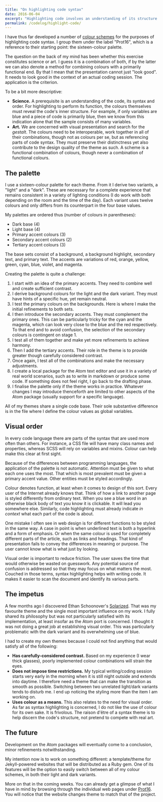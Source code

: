 ```yaml
---
title: "On highlighting code syntax"
date: 2016-06-04
excerpt: "Highlighting code involves an understanding of its structure and of the inner hierarchy of the applied colour scheme."
permalink: /codelog/highlight-code/
---
```

I have thus far developed a number of [colour schemes](/schemes/) for the purposes of highlighting code syntax. I group them under the label "Prot16", which is a reference to their starting point: the sixteen-colour palette.

The question on the back of my mind has been whether this exercise constitutes science or art. I guess it is a combination of both, if by the latter we can also denote a method for combining colours with a primarily functional end. By that I mean that the presentation cannot just "look good". It needs to look good in the context of an actual coding session. The application is the criterion.

To be a bit more descriptive:

- **Science.** A prerequisite is an understanding of the code, its syntax and order. For highlighting to perform its function, the colours themselves must reveal the code's inner structure. For example, if only variables are blue and a piece of code is primarily blue, then we know from this indication alone that the sample consists of many variables.
- **Art.** We are concerned with visual presentation and search for the *gestalt*. The colours need to be interoperable, work together in all of their combinations, though not as colours per se, but as referencing parts of code syntax. They must preserve their distinctness yet also contribute to the design quality of the theme as such. A scheme is a functional combination of colours, though never a combination of functional colours.

## The palette

I use a sixteen-colour palette for each theme. From it I derive two variants, a "light" and a "dark". These are necessary for a complete experience that remains consistent in a variety of lighting conditions (I do work with both depending on the room and the time of the day). Each variant uses twelve colours and only differs from its counterpart in the four base values.

My palettes are ordered thus (number of colours in parentheses):

- Dark base (4)
- Light base (4)
- Primary accent colours (3)
- Secondary accent colours (2)
- Tertiary accent colours (3)

The base sets consist of a background, a background highlight, secondary text, and primary text. The accents are variations of red, orange, yellow, green, cyan, blue, violet, and magenta.

Creating the palette is quite a challenge:

1. I start with an idea of the primary accents. They need to combine well and create sufficient contrast.
2. I derive background colours for the light and the dark variant. They must have hints of a specific hue, yet remain neutral.
3. I test the primary colours on the backgrounds. Here is where I make the initial refinements to both sets.
4. I then introduce the secondary accents. They must complement the primary ones. This can be particularly tricky for the cyan and the magenta, which can look very close to the blue and the red respectively. To that end and to avoid confusion, the selection of the secondary colours is contingent on stage 1.
5. I test all of them together and make yet more refinements to achieve harmony.
6. Then I add the tertiary accents. Their role in the theme is to provide greater though carefully considered contrast.
7. Once again, I test all of the combinations and make the necessary adjustments.
8. I create a local package for the Atom text editor and use it in a variety of real world scenarios, such as to write in markdown or produce some code. If something does not feel right, I go back to the drafting phase.
9. I finalise the palette only if the theme works in practice. Whatever changes I may introduce thenceforth are limited to other aspects of the Atom package (usually support for a specific language).

All of my themes share a single code base. Their sole substantive difference is in the file where I define the colour values as global variables.

## Visual order

In every code language there are parts of the syntax that are used more often than others. For instance, a CSS file will have many class names and properties, whereas SCSS will rely on variables and mixins. Colour can help make this clear at first sight.

Because of the differences between programming languages, the application of the palette is not automatic. Attention must be given to what each one uses the most. That which is most prevalent must be given a primary accent value. Other entities must be styled accordingly.

Colour denotes function, at least when it comes to design of this sort. Every user of the Internet already knows that. Think of how a link to another page is styled differently from ordinary text. When you see a blue word in an otherwise black body of text you know it is clickable. It will lead you somewhere else. Similarly, code highlighting must already indicate *in context* what each part of the code is about.

One mistake I often see in web design is for different functions to be styled in the same way. A case in point is when underlined text is both a hyperlink and a form of emphasis. Or when the same colour is used for completely different parts of the article, such as links and headings. That kind of presentation fails to convey the differences in meaning or purpose. The user cannot know what is what just by looking.

Visual order is important to reduce friction. The user saves the time that would otherwise be wasted on guesswork. Any potential source of confusion is addressed so that they may focus on what matters the most. Couched in those terms, syntax highlighting helps with writing code. It makes it easier to scan the document and identify its various parts.

## The impetus

A few months ago I discovered Ethan Schoonover's [Solarized](http://ethanschoonover.com/solarized). That was my favourite theme and the single most important influence on my work. I fully shared its philosophy but was not particularly satisfied with its implementation, at least insofar as the Atom port is concerned. I thought it was not doing a great job at establishing visual order. This was particularly problematic with the dark variant and its overwhelming use of blue.

I had to create my own themes because I could not find anything that would satisfy all of the following:

- **Has carefully-considered contrast.** Based on my experience (I wear thick glasses), poorly implemented colour combinations will strain the eyes.
- **Does not impose time restrictions.** My typical writing/coding session starts very early in the morning when it is still night outside and extends into daytime. I therefore need a theme that can make the transition as smooth as possible. Switching between two unrelated light/dark variants tends to disturb me. I end up noticing the styling more than the item I am working on.
- **Uses colour as a means.** This also relates to the need for visual order. As far as syntax highlighting is concerned, I do not like the use of colour for its own sake. It is frivolous. The raison d'être of a syntax theme is to help discern the code's structure, not pretend to compete with real art.

## The future

Development on the Atom packages will eventually come to a conclusion, minor refinements notwithstanding.

My intention now is to work on something different: a template/theme for Jekyll-powered websites that will be distributed as a Ruby gem. One of its features will be the option to easily switch between all of my colour schemes, in both their light and dark variants.

More on that in the coming weeks. You can already get a glimpse of what I have in mind by browsing through the individual web pages under [Prot16](/schemes/). You will notice that the website changes theme to match that of the project.
